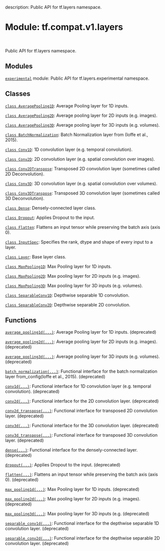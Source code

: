 description: Public API for tf.layers namespace.

<div itemscope itemtype="http://developers.google.com/ReferenceObject">
<meta itemprop="name" content="tf.compat.v1.layers" />
<meta itemprop="path" content="Stable" />
</div>

# Module: tf.compat.v1.layers

<!-- Insert buttons and diff -->

<table class="tfo-notebook-buttons tfo-api nocontent" align="left">

</table>



Public API for tf.layers namespace.



## Modules

[`experimental`](../../../tf/compat/v1/layers/experimental.md) module: Public API for tf.layers.experimental namespace.

## Classes

[`class AveragePooling1D`](../../../tf/compat/v1/layers/AveragePooling1D.md): Average Pooling layer for 1D inputs.

[`class AveragePooling2D`](../../../tf/compat/v1/layers/AveragePooling2D.md): Average pooling layer for 2D inputs (e.g. images).

[`class AveragePooling3D`](../../../tf/compat/v1/layers/AveragePooling3D.md): Average pooling layer for 3D inputs (e.g. volumes).

[`class BatchNormalization`](../../../tf/compat/v1/layers/BatchNormalization.md): Batch Normalization layer from (Ioffe et al., 2015).

[`class Conv1D`](../../../tf/compat/v1/layers/Conv1D.md): 1D convolution layer (e.g. temporal convolution).

[`class Conv2D`](../../../tf/compat/v1/layers/Conv2D.md): 2D convolution layer (e.g. spatial convolution over images).

[`class Conv2DTranspose`](../../../tf/compat/v1/layers/Conv2DTranspose.md): Transposed 2D convolution layer (sometimes called 2D Deconvolution).

[`class Conv3D`](../../../tf/compat/v1/layers/Conv3D.md): 3D convolution layer (e.g. spatial convolution over volumes).

[`class Conv3DTranspose`](../../../tf/compat/v1/layers/Conv3DTranspose.md): Transposed 3D convolution layer (sometimes called 3D Deconvolution).

[`class Dense`](../../../tf/compat/v1/layers/Dense.md): Densely-connected layer class.

[`class Dropout`](../../../tf/compat/v1/layers/Dropout.md): Applies Dropout to the input.

[`class Flatten`](../../../tf/compat/v1/layers/Flatten.md): Flattens an input tensor while preserving the batch axis (axis 0).

[`class InputSpec`](../../../tf/keras/layers/InputSpec.md): Specifies the rank, dtype and shape of every input to a layer.

[`class Layer`](../../../tf/compat/v1/layers/Layer.md): Base layer class.

[`class MaxPooling1D`](../../../tf/compat/v1/layers/MaxPooling1D.md): Max Pooling layer for 1D inputs.

[`class MaxPooling2D`](../../../tf/compat/v1/layers/MaxPooling2D.md): Max pooling layer for 2D inputs (e.g. images).

[`class MaxPooling3D`](../../../tf/compat/v1/layers/MaxPooling3D.md): Max pooling layer for 3D inputs (e.g. volumes).

[`class SeparableConv1D`](../../../tf/compat/v1/layers/SeparableConv1D.md): Depthwise separable 1D convolution.

[`class SeparableConv2D`](../../../tf/compat/v1/layers/SeparableConv2D.md): Depthwise separable 2D convolution.

## Functions

[`average_pooling1d(...)`](../../../tf/compat/v1/layers/average_pooling1d.md): Average Pooling layer for 1D inputs. (deprecated)

[`average_pooling2d(...)`](../../../tf/compat/v1/layers/average_pooling2d.md): Average pooling layer for 2D inputs (e.g. images). (deprecated)

[`average_pooling3d(...)`](../../../tf/compat/v1/layers/average_pooling3d.md): Average pooling layer for 3D inputs (e.g. volumes). (deprecated)

[`batch_normalization(...)`](../../../tf/compat/v1/layers/batch_normalization.md): Functional interface for the batch normalization layer from_config(Ioffe et al., 2015). (deprecated)

[`conv1d(...)`](../../../tf/compat/v1/layers/conv1d.md): Functional interface for 1D convolution layer (e.g. temporal convolution). (deprecated)

[`conv2d(...)`](../../../tf/compat/v1/layers/conv2d.md): Functional interface for the 2D convolution layer. (deprecated)

[`conv2d_transpose(...)`](../../../tf/compat/v1/layers/conv2d_transpose.md): Functional interface for transposed 2D convolution layer. (deprecated)

[`conv3d(...)`](../../../tf/compat/v1/layers/conv3d.md): Functional interface for the 3D convolution layer. (deprecated)

[`conv3d_transpose(...)`](../../../tf/compat/v1/layers/conv3d_transpose.md): Functional interface for transposed 3D convolution layer. (deprecated)

[`dense(...)`](../../../tf/compat/v1/layers/dense.md): Functional interface for the densely-connected layer. (deprecated)

[`dropout(...)`](../../../tf/compat/v1/layers/dropout.md): Applies Dropout to the input. (deprecated)

[`flatten(...)`](../../../tf/compat/v1/layers/flatten.md): Flattens an input tensor while preserving the batch axis (axis 0). (deprecated)

[`max_pooling1d(...)`](../../../tf/compat/v1/layers/max_pooling1d.md): Max Pooling layer for 1D inputs. (deprecated)

[`max_pooling2d(...)`](../../../tf/compat/v1/layers/max_pooling2d.md): Max pooling layer for 2D inputs (e.g. images). (deprecated)

[`max_pooling3d(...)`](../../../tf/compat/v1/layers/max_pooling3d.md): Max pooling layer for 3D inputs (e.g. (deprecated)

[`separable_conv1d(...)`](../../../tf/compat/v1/layers/separable_conv1d.md): Functional interface for the depthwise separable 1D convolution layer. (deprecated)

[`separable_conv2d(...)`](../../../tf/compat/v1/layers/separable_conv2d.md): Functional interface for the depthwise separable 2D convolution layer. (deprecated)

